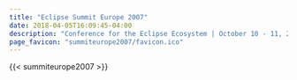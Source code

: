 ```yaml
---
title: "Eclipse Summit Europe 2007"
date: 2018-04-05T16:09:45-04:00
description: "Conference for the Eclipse Ecosystem | October 10 - 11, 2007 | Lugwigsburg, Germany"
page_favicon: "summiteurope2007/favicon.ico"
---
```


{{< summiteurope2007 >}}
